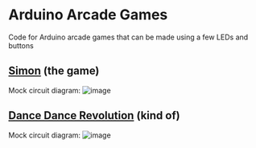 # Arduino Arcade Games
Code for Arduino arcade games that can be made using a few LEDs and buttons

## [Simon](https://en.wikipedia.org/wiki/Simon_(game)) (the game)
Mock circuit diagram:
![image](https://github.com/RooRoo6080/arduino-arcade-games/assets/67977174/cfd9063f-34bc-4d5b-9114-53c3615e816b)

## [Dance Dance Revolution](https://en.wikipedia.org/wiki/Dance_Dance_Revolution) (kind of)
Mock circuit diagram:
![image](https://github.com/RooRoo6080/arduino-arcade-games/assets/67977174/61ec9412-32b5-440b-a5ca-f7f8466378d2)
